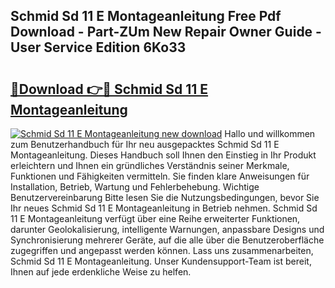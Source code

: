 ## Schmid Sd 11 E Montageanleitung Free Pdf Download - Part-ZUm New Repair Owner Guide - User Service Edition 6Ko33

# <h2><a href="http://df6zhpt.blite.top/?on=Schmid+Sd+11+E+Montageanleitung">🔗Download 👉🔴 Schmid Sd 11 E Montageanleitung</a></h2>

[![Schmid Sd 11 E Montageanleitung new download](https://i.imgur.com/lujVjoI.png)](http://df6zhpt.blite.top/?on=Schmid+Sd+11+E+Montageanleitung)
Hallo und willkommen zum Benutzerhandbuch für Ihr neu ausgepacktes Schmid Sd 11 E Montageanleitung. Dieses Handbuch soll Ihnen den Einstieg in Ihr Produkt erleichtern und Ihnen ein gründliches Verständnis seiner Merkmale, Funktionen und Fähigkeiten vermitteln. Sie finden klare Anweisungen für Installation, Betrieb, Wartung und Fehlerbehebung. Wichtige Benutzervereinbarung Bitte lesen Sie die Nutzungsbedingungen, bevor Sie Ihr neues Schmid Sd 11 E Montageanleitung in Betrieb nehmen. Schmid Sd 11 E Montageanleitung verfügt über eine Reihe erweiterter Funktionen, darunter Geolokalisierung, intelligente Warnungen, anpassbare Designs und Synchronisierung mehrerer Geräte, auf die alle über die Benutzeroberfläche zugegriffen und angepasst werden können. Lass uns zusammenarbeiten, Schmid Sd 11 E Montageanleitung. Unser Kundensupport-Team ist bereit, Ihnen auf jede erdenkliche Weise zu helfen.
